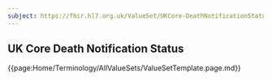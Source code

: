 ```yaml
---
subject: https://fhir.hl7.org.uk/ValueSet/UKCore-DeathNotificationStatus
---
```

## UK Core Death Notification Status

{{page:Home/Terminology/AllValueSets/ValueSetTemplate.page.md}}